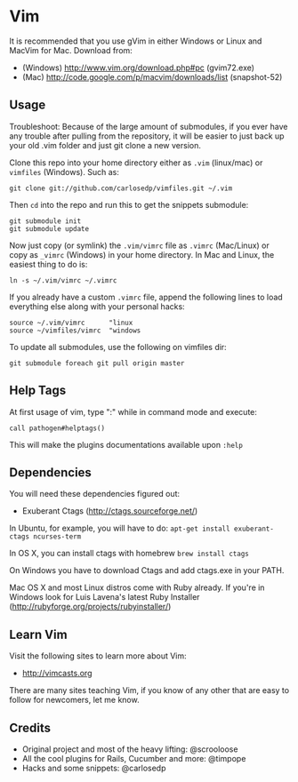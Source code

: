 Vim
===


It is recommended that you use gVim in either Windows or Linux and MacVim for
Mac. Download from:

* (Windows) http://www.vim.org/download.php#pc (gvim72.exe)
* (Mac) http://code.google.com/p/macvim/downloads/list (snapshot-52)

Usage
-----

Troubleshoot: Because of the large amount of submodules, if you ever have any
trouble after pulling from the repository, it will be easier to just back up 
your old .vim folder and just git clone a new version.

Clone this repo into your home directory either as `.vim` (linux/mac) or 
`vimfiles` (Windows). Such as:

    git clone git://github.com/carlosedp/vimfiles.git ~/.vim

Then `cd` into the repo and run this to get the snippets submodule:

    git submodule init
    git submodule update

Now just copy (or symlink) the `.vim/vimrc` file as `.vimrc` (Mac/Linux)
or copy as `_vimrc` (Windows) in your home directory. In Mac and Linux, the 
easiest thing to do is:

    ln -s ~/.vim/vimrc ~/.vimrc

If you already have a custom `.vimrc` file, append the following lines to
load everything else along with your personal hacks:

    source ~/.vim/vimrc      "linux
    source ~/vimfiles/vimrc  "windows

To update all submodules, use the following on vimfiles dir:

    git submodule foreach git pull origin master

Help Tags
---------

At first usage of vim, type ":" while in command mode and execute:

    call pathogen#helptags()

This will make the plugins documentations available upon `:help`

Dependencies
------------

You will need these dependencies figured out:

* Exuberant Ctags (http://ctags.sourceforge.net/)

In Ubuntu, for example, you will have to do:
    `apt-get install exuberant-ctags ncurses-term`

In OS X, you can install ctags with homebrew
    `brew install ctags`

On Windows you have to download Ctags and add ctags.exe in your PATH.

Mac OS X and most Linux distros come with Ruby already. If you're in Windows
look for Luis Lavena's latest Ruby Installer (http://rubyforge.org/projects/rubyinstaller/)

Learn Vim
---------

Visit the following sites to learn more about Vim:

* http://vimcasts.org

There are many sites teaching Vim, if you know of any other that are easy
to follow for newcomers, let me know.

Credits
-------

* Original project and most of the heavy lifting: @scrooloose
* All the cool plugins for Rails, Cucumber and more: @timpope
* Hacks and some snippets: @carlosedp
